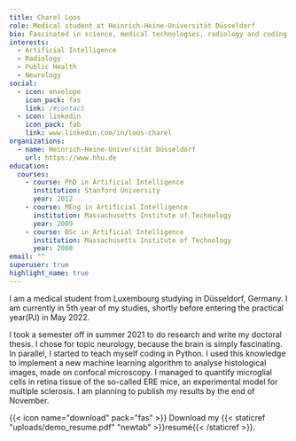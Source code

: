 ```yaml
---
title: Charel Loos
role: Medical student at Heinrich-Heine-Universität Düsseldorf
bio: Fascinated in science, medical technologies, radiology and coding.
interests:
  - Artificial Intelligence
  - Radiology
  - Public Health
  - Neurology
social:
  - icon: envelope
    icon_pack: fas
    link: /#contact
  - icon: linkedin
    icon_pack: fab
    link: www.linkedin.com/in/loos-charel
organizations:
  - name: Heinrich-Heine-Universität Düsseldorf
    url: https://www.hhu.de
education:
  courses:
    - course: PhD in Artificial Intelligence
      institution: Stanford University
      year: 2012
    - course: MEng in Artificial Intelligence
      institution: Massachusetts Institute of Technology
      year: 2009
    - course: BSc in Artificial Intelligence
      institution: Massachusetts Institute of Technology
      year: 2008
email: ""
superuser: true
highlight_name: true
---
```

I am a medical student from Luxembourg studying in Düsseldorf, Germany. I am currently in 5th year of my studies, shortly before entering the practical year(PJ) in May 2022.

I took a semester off in summer 2021 to do research and write my doctoral thesis. I chose for topic neurology, because the brain is simply fascinating. In parallel, I started to teach myself coding in Python. I used this knowledge to implement a new machine learning algorithm to analyse histological images,  made on confocal microscopy. I managed to quantify microglial cells in retina tissue of the so-called ERE mice, an experimental model for multiple sclerosis. I am planning to publish my results by the end of November.









{{< icon name="download" pack="fas" >}} Download my {{< staticref "uploads/demo_resume.pdf" "newtab" >}}resumé{{< /staticref >}}.